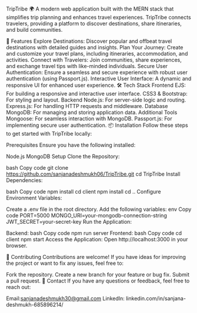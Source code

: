 TripTribe 🌍
A modern web application built with the MERN stack that simplifies trip planning and enhances travel experiences. TripTribe connects travelers, providing a platform to discover destinations, share itineraries, and build communities.

🚀 Features
Explore Destinations: Discover popular and offbeat travel destinations with detailed guides and insights.
Plan Your Journey: Create and customize your travel plans, including itineraries, accommodation, and activities.
Connect with Travelers: Join communities, share experiences, and exchange travel tips with like-minded individuals.
Secure User Authentication: Ensure a seamless and secure experience with robust user authentication (using Passport.js).
Interactive User Interface: A dynamic and responsive UI for enhanced user experience.
🛠️ Tech Stack
Frontend
EJS: For building a responsive and interactive user interface.
CSS3 & Bootstrap: For styling and layout.
Backend
Node.js: For server-side logic and routing.
Express.js: For handling HTTP requests and middleware.
Database
MongoDB: For managing and storing application data.
Additional Tools
Mongoose: For seamless interaction with MongoDB.
Passport.js: For implementing secure user authentication.
📦 Installation
Follow these steps to get started with TripTribe locally:

Prerequisites
Ensure you have the following installed:

Node.js
MongoDB
Setup
Clone the Repository:

bash
Copy code
git clone https://github.com/sanjanadeshmukh06/TripTribe.git
cd TripTribe
Install Dependencies:

bash
Copy code
npm install
cd client
npm install
cd ..
Configure Environment Variables:

Create a .env file in the root directory.
Add the following variables:
env
Copy code
PORT=5000
MONGO_URI=your-mongodb-connection-string
JWT_SECRET=your-secret-key
Run the Application:

Backend:
bash
Copy code
npm run server
Frontend:
bash
Copy code
cd client
npm start
Access the Application:
Open http://localhost:3000 in your browser.

🤝 Contributing
Contributions are welcome! If you have ideas for improving the project or want to fix any issues, feel free to:

Fork the repository.
Create a new branch for your feature or bug fix.
Submit a pull request.
📧 Contact
If you have any questions or feedback, feel free to reach out:

Email:sanjanadeshmukh30@gmail.com
LinkedIn: linkedin.com/in/sanjana-deshmukh-685896214/
